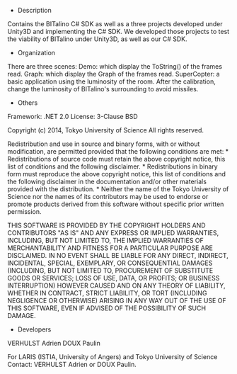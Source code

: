 * Description

Contains the BITalino C# SDK as well as a three projects developed under Unity3D and implementing the C# SDK.
We developed those projects to test the viability of BITalino under Unity3D, as well as our C# SDK.

* Organization

There are three scenes:
Demo: which display the ToString() of the frames read.
Graph: which display the Graph of the frames read.
SuperCopter: a basic application using the luminosity of the room. After the calibration, change the luminosity of BITalino's surrounding to avoid missiles.

* Others

Framework: .NET 2.0
License: 3-Clause BSD

Copyright (c) 2014, Tokyo University of Science
All rights reserved.

Redistribution and use in source and binary forms, with or without
modification, are permitted provided that the following conditions are met:
    * Redistributions of source code must retain the above copyright
      notice, this list of conditions and the following disclaimer.
    * Redistributions in binary form must reproduce the above copyright
      notice, this list of conditions and the following disclaimer in the
      documentation and/or other materials provided with the distribution.
    * Neither the name of the Tokyo University of Science nor the
      names of its contributors may be used to endorse or promote products
      derived from this software without specific prior written permission.

THIS SOFTWARE IS PROVIDED BY THE COPYRIGHT HOLDERS AND CONTRIBUTORS "AS IS" AND
ANY EXPRESS OR IMPLIED WARRANTIES, INCLUDING, BUT NOT LIMITED TO, THE IMPLIED
WARRANTIES OF MERCHANTABILITY AND FITNESS FOR A PARTICULAR PURPOSE ARE
DISCLAIMED. IN NO EVENT SHALL <COPYRIGHT HOLDER> BE LIABLE FOR ANY
DIRECT, INDIRECT, INCIDENTAL, SPECIAL, EXEMPLARY, OR CONSEQUENTIAL DAMAGES
(INCLUDING, BUT NOT LIMITED TO, PROCUREMENT OF SUBSTITUTE GOODS OR SERVICES;
LOSS OF USE, DATA, OR PROFITS; OR BUSINESS INTERRUPTION) HOWEVER CAUSED AND
ON ANY THEORY OF LIABILITY, WHETHER IN CONTRACT, STRICT LIABILITY, OR TORT
(INCLUDING NEGLIGENCE OR OTHERWISE) ARISING IN ANY WAY OUT OF THE USE OF THIS
SOFTWARE, EVEN IF ADVISED OF THE POSSIBILITY OF SUCH DAMAGE.

* Developers

VERHULST Adrien
DOUX Paulin

For LARIS (ISTIA, University of Angers) and Tokyo University of Science
Contact: VERHULST Adrien or DOUX Paulin.